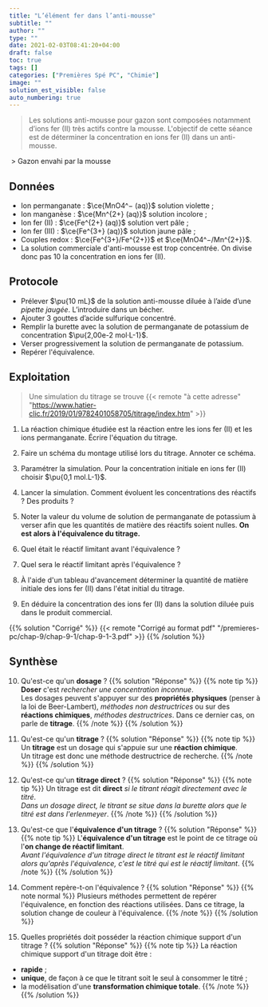 ```yaml
---
title: "L’élément fer dans l’anti-mousse"
subtitle: ""
author: ""
type: ""
date: 2021-02-03T08:41:20+04:00
draft: false
toc: true
tags: []
categories: ["Premières Spé PC", "Chimie"]
image: ""
solution_est_visible: false
auto_numbering: true
---
```


> Les solutions anti-mousse pour gazon sont composées notamment d’ions fer (II) très actifs contre la mousse. L'objectif de cette séance est de déterminer la concentration en ions fer (II) dans un anti-mousse.

<img src="/premieres-pc/chap-9/chap-9-1/chap-9-1-1.png" alt="" width="" />
> Gazon envahi par la mousse

## Données

- Ion permanganate : $\ce{MnO4^− (aq)}$ solution violette ;
- Ion manganèse : $\ce{Mn^{2+} (aq)}$ solution incolore ;
- Ion fer (II) : $\ce{Fe^{2+} (aq)}$ solution vert pâle ;
- Ion fer (III) : $\ce{Fe^{3+} (aq)}$ solution jaune pâle ;
- Couples redox : $\ce{Fe^{3+}/Fe^{2+}}$ et $\ce{MnO4^−/Mn^{2+}}$.
- La solution commerciale d'anti-mousse est trop concentrée. On divise donc pas 10 la concentration en ions fer (II).

## Protocole

- Prélever $\pu{10 mL}$ de la solution anti-mousse diluée à l’aide d’une *pipette jaugée*. L’introduire dans un bécher.
- Ajouter 3 gouttes d’acide sulfurique concentré.
- Remplir la burette avec la solution de permanganate de potassium de concentration $\pu{2,00e-2 mol·L-1}$.
- Verser progressivement la solution de permanganate de potassium.
- Repérer l'équivalence.

## Exploitation

> Une simulation du titrage se trouve {{< remote "à cette adresse" "https://www.hatier-clic.fr/2019/01/9782401058705/titrage/index.htm" >}}

1. La réaction chimique étudiée est la réaction entre les ions fer (II) et les ions permanganate. Écrire l'équation du titrage.

2. Faire un schéma du montage utilisé lors du titrage. Annoter ce schéma.

3. Paramétrer la simulation. Pour la concentration initiale en ions fer (II) choisir $\pu{0,1 mol.L-1}$.

4. Lancer la simulation. Comment évoluent les concentrations des réactifs ? Des produits ?

5. Noter la valeur du volume de solution de permanganate de potassium à verser afin que les quantités de matière des réactifs soient nulles. **On est alors à l'équivalence du titrage.**

6. Quel était le réactif limitant avant l'équivalence ?

7. Quel sera le réactif limitant après l'équivalence ?

8. À l'aide d'un tableau d'avancement déterminer la quantité de matière initiale des ions fer (II) dans l'état initial du titrage.

9. En déduire la concentration des ions fer (II) dans la solution diluée puis dans le produit commercial.

{{% solution "Corrigé" %}}
{{< remote "Corrigé au format pdf" "/premieres-pc/chap-9/chap-9-1/chap-9-1-3.pdf" >}}
{{% /solution %}}

## Synthèse

10. Qu'est-ce qu'un **dosage** ?
{{% solution "Réponse" %}}
{{% note tip %}}
**Doser** c'est *rechercher une concentration inconnue*.\
Les dosages peuvent s'appuyer sur des **propriétés physiques** (penser à la loi de Beer-Lambert), *méthodes non destructrices* ou sur des **réactions chimiques**, *méthodes destructrices*. Dans ce dernier cas, on parle de **titrage**.
{{% /note %}}
{{% /solution %}}

11. Qu'est-ce qu'un **titrage** ?
{{% solution "Réponse" %}}
{{% note tip %}}
Un **titrage** est un dosage qui s'appuie sur une **réaction chimique**.\
Un titrage est donc une méthode destructrice de recherche.
{{% /note %}}
{{% /solution %}}

12. Qu'est-ce qu'un **titrage direct** ?
{{% solution "Réponse" %}}
{{% note tip %}}
Un titrage est dit **direct** *si le titrant réagit directement avec le titré*.\
*Dans un dosage direct, le titrant se situe dans la burette alors que le titré est dans l'erlenmeyer*.
{{% /note %}}
{{% /solution %}}

13. Qu'est-ce que l'**équivalence d'un titrage** ?
{{% solution "Réponse" %}}
{{% note tip %}}
L'**équivalence d'un titrage** est le point de ce titrage où l'**on change de réactif limitant**.\
*Avant l'équivalence d'un titrage direct le titrant est le réactif limitant alors qu'après l'équivalence, c'est le titré qui est le réactif limitant*.
{{% /note %}}
{{% /solution %}}

14. Comment repère-t-on l'équivalence ?
{{% solution "Réponse" %}}
{{% note normal %}}
Plusieurs méthodes permettent de repérer l'équivalence, en fonction des réactions utilisées. Dans ce titrage, la solution change de couleur à l'équivalence.
{{% /note %}}
{{% /solution %}}

15. Quelles propriétés doit posséder la réaction chimique support d'un titrage ?
{{% solution "Réponse" %}}
{{% note tip %}}
La réaction chimique support d'un titrage doit être :

- **rapide** ;
- **unique**, de façon à ce que le titrant soit le seul à consommer le titré ;
- la modélisation d'une **transformation chimique totale**.
{{% /note %}}
{{% /solution %}}
